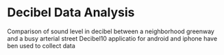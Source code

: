 # Decibel Data Analysis
Comparison of sound level in decibel between a neighborhood greenway and a busy arterial street
Decibel10 applicatio for android and iphone have ben used to collect data
